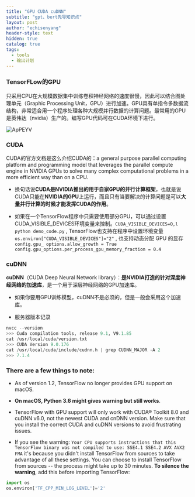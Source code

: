 ```yaml
---
title: "GPU CUDA cuDNN"
subtitle: "gpt、bert先导知识点"
layout: post
author: "echisenyang"
header-style: text
hidden: true
catalog: true
tags:
  - tools
  - 输出计划
---
```




### TensorFLow的GPU

只采用CPU在大规模数据集中训练卷积神经网络的速度很慢，因此可以结合图处理单元（Graphic Processing Unit，GPU）进行加速。GPU具有单指令多数据流结构，非常适合用一个程序处理各种大规模并行数据的计算问题。最常用的GPU是英伟达（nvidia）生产的。编写GPU代码可在CUDA环境下进行。

![ApPEYV](https://gitee.com/echisenyang/GiteeForUpicUse/raw/master/uPic/ApPEYV.png)



### CUDA

CUDA的官方文档是这么介绍CUDA的：a general purpose parallel computing platform and programming model that leverages the parallel compute engine in NVIDIA GPUs to solve many complex computational problems in a more efficient way than on a CPU.

- 换句话说**CUDA是NVIDIA推出的用于自家GPU的并行计算框架**，也就是说CUDA只能在**NVIDIA的GPU**上运行，而且只有当要解决的计算问题是可以**大量并行计算的时候才能发挥CUDA的作用**。

- 如果在一个TensorFlow程序中只需要使用部分GPU，可以通过设置CUDA_VISIBLE_DEVICES环境变量来控制。`CUDA_VISIBLE_DEVICES=O,l python demo_code.py` , TensorFlow也支持在程序中设置环境变量 `os.environ["CUDA_VISIBLE_DEVICES"]="2"` , 也支持动态分配 GPU 的显存 `config.gpu_ options.allow_growth = True` `config.gpu_options.per_process_gpu_memory_fraction = 0.4` 



### cuDNN

**cuDNN**（CUDA Deep Neural Network library）：**是NVIDIA打造的针对深度神经网络的加速库**，是一个用于深层神经网络的GPU加速库。

- 如果你要用GPU训练模型，cuDNN不是必须的，但是一般会采用这个加速库。

- 服务器版本记录

```python
nvcc --version
>>> Cuda compilation tools, release 9.1, V9.1.85
cat /usr/local/cuda/version.txt
>>> CUDA Version 9.0.176
cat /usr/local/cuda/include/cudnn.h | grep CUDNN_MAJOR -A 2
>>> 7.1.4
```



### There are a few things to note:

- As of version 1.2, TensorFlow no longer provides GPU support on macOS.

- **On macOS, Python 3.6 might gives warning but still works**.

- TensorFlow with GPU support will only work with CUDA® Toolkit 8.0 and cuDNN v6.0, not the newest CUDA and cnDNN version. Make sure that you install the correct CUDA and cuDNN versions to avoid frustrating issues.

- If you see the warning: `Your CPU supports instructions that this TensorFlow binary was not compiled to use: SSE4.1 SSE4.2 AVX AVX2 FMA` it's because you didn't install TensorFlow from sources to take advantage of all these settings. You can choose to install TensorFlow from sources -- the process might take up to 30 minutes. **To silence the warning**, add this before importing TensorFlow:

```python
import os
os.environ['TF_CPP_MIN_LOG_LEVEL']='2'
```



